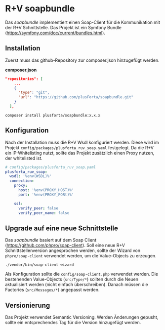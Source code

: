 # R+V soapbundle 

Das *soapbundle* implementiert einen Soap-Client für die Kommunikation mit der R+V Schnittstelle.
Das Projekt ist ein Symfony Bundle (https://symfony.com/doc/current/bundles.html).

## Installation

Zuerst muss das github-Repository zur composer.json hinzugefügt werden. 

**composer.json**
````json
"repositories": [
    ...
    {
      "type": "git",
      "url": "https://github.com/plusForta/soapbundle.git"
    }
  ],
````


```shell
composer install plusforta/soapbundle:x.x.x
```


## Konfiguration

Nach der Installation muss die R+V Wsdl konfiguriert werden. Diese wird im Projekt 
`config/packages/plusforta_ruv_soap.yaml` festgelegt. 
Da die R+V ein IP-Whitelisting nutzt, sollte das Projekt zusätzlich einen Proxy nutzen, 
der whitelisted ist. 

```yaml
# config/packages/plusforta_ruv_soap.yaml
plusforta_ruv_soap:
  wsdl: '%env(WSDL)%'
  connection:
    proxy:
      host: '%env(PROXY_HOST)%'
      port: '%env(PROXY_PORt)%'

    ssl:
      verify_peer: false
      verify_peer_name: false

```


## Upgrade auf eine neue Schnittstelle

Das *soapbundle* basiert auf dem Soap Client (https://github.com/phpro/soap-client). Soll eine 
neue R+V Schnittstellenversion angesprochen werden, sollte der Wizard von `phpro/soap-client` 
verwendet werden, um die Value-Objects zu erzeugen.

```shell
./vendor/bin/soap-client wizard
```
Als Konfiguration sollte die `config/soap-client.php` verwendet werden. Die bestehenden 
Value-Objects (`src/Type/*`) sollten durch die Neuen aktualisiert werden (nicht einfach überschreiben).
Danach müssen die Factories (`src/Messages/*`) angepasst werden.

## Versionierung

Das Projekt verwendet Semantic Versioning. Werden Änderungen gepusht, sollte ein entsprechendes Tag für 
die Version hinzugefügt werden.